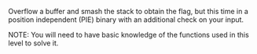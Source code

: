 Overflow a buffer and smash the stack to obtain the flag, but this time in a position independent (PIE) binary with an additional check on your input.

NOTE: You will need to have basic knowledge of the functions used in this level to solve it.
